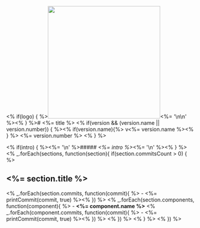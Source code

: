 <% if(logo) { %><img width="300px" src="<%= logo %>" /><%= '\n\n' %><% } %># <%= title %> <% if(version && (version.name || version.number)) { %><% if(version.name){%> v<%= version.name %><% } %> <%= version.number %> <% } %>

<% if(intro) { %><%= '\n' %>##### _<%= intro %>_<%= '\n' %><% } %>
<% _.forEach(sections, function(section){ 
  if(section.commitsCount > 0) { %>
## <%= section.title %>
<% _.forEach(section.commits, function(commit){ %>  - <%= printCommit(commit, true) %><% }) %>
<% _.forEach(section.components, function(component){ %>  - **<%= component.name %>**
<% _.forEach(component.commits, function(commit){ %>    - <%= printCommit(commit, true) %><% }) %>
<% }) %>
<% } %>
<% }) %>